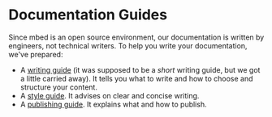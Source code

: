 # Documentation Guides

Since mbed is an open source environment, our documentation is written by engineers, not technical writers. To help you write your documentation, we've prepared:

* A [writing guide](writing_guide.md) (it was supposed to be a *short* writing guide, but we got a little carried away). It tells you what to write and how to choose and structure your content. 
* A [style guide](style_guide.md). It advises on clear and concise writing.
* A [publishing guide](publishing_guide.md). It explains what and how to publish.
